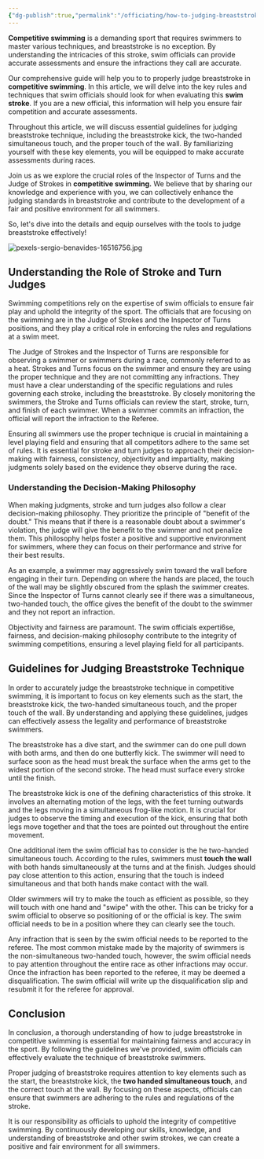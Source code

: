 ```yaml
---
{"dg-publish":true,"permalink":"/officiating/how-to-judging-breaststroke-in-competitive-swimming/","title":"How To: Judging Breaststroke in Competitive Swimming","created":"2025-05-07T14:05:39.358-04:00","updated":"2025-02-18T17:50:21.538-05:00"}
---
```



**Competitive swimming** is a demanding sport that requires swimmers to master various techniques, and breaststroke is no exception. By understanding the intricacies of this stroke, swim officials can provide accurate assessments and ensure the infractions they call are accurate.


Our comprehensive guide will help you to to properly judge breaststroke in **competitive swimming**. In this article, we will delve into the key rules and techniques that swim officials should look for when evaluating this **swim stroke**. If you are a new official, this information will help you ensure fair competition and accurate assessments.

Throughout this article, we will discuss essential guidelines for judging breaststroke technique, including the breaststroke kick, the two-handed simultaneous touch, and the proper touch of the wall. By familiarizing yourself with these key elements, you will be equipped to make accurate assessments during races.

Join us as we explore the crucial roles of the Inspector of Turns and the Judge of Strokes in **competitive swimming.** We believe that by sharing our knowledge and experience with you, we can collectively enhance the judging standards in breaststroke and contribute to the development of a fair and positive environment for all swimmers.

So, let's dive into the details and equip ourselves with the tools to judge breaststroke effectively!

![pexels-sergio-benavides-16516756.jpg](/img/user/assets/pexels-sergio-benavides-16516756.jpg)<style text-align:center><cite>*Attribution: Sergio Benevides*</cite></style>


## Understanding the Role of Stroke and Turn Judges

Swimming competitions rely on the expertise of swim officials to ensure fair play and uphold the integrity of the sport. The officials that are focusing on the swimming are in the Judge of Strokes and the Inspector of Turns positions, and they play a critical role in enforcing the rules and regulations at a swim meet.

The Judge of Strokes and the Inspector of Turns are responsible for observing a swimmer or swimmers during a race, commonly referred to as a heat. Strokes and Turns focus on the swimmer and ensure they are using the proper technique and they are not committing any infractions. They must have a clear understanding of the specific regulations and rules governing each stroke, including the breaststroke. By closely monitoring the swimmers, the Stroke and Turns officials can review the start, stroke, turn, and finish of each swimmer. When a swimmer commits an infraction, the official will report the infraction to the Referee.  

Ensuring all swimmers use the proper technique is crucial in maintaining a level playing field and ensuring that all competitors adhere to the same set of rules. It is essential for stroke and turn judges to approach their decision-making with fairness, consistency, objectivity and impartiality, making judgments solely based on the evidence they observe during the race.

### Understanding the Decision-Making Philosophy

When making judgments, stroke and turn judges also follow a clear decision-making philosophy. They prioritize the principle of "benefit of the doubt." This means that if there is a reasonable doubt about a swimmer's violation, the judge will give the benefit to the swimmer and not penalize them. This philosophy helps foster a positive and supportive environment for swimmers, where they can focus on their performance and strive for their best results.

As an example, a swimmer may aggressively swim toward the wall before engaging in their turn. Depending on where the hands are placed, the touch of the wall may be slightly obscured from the splash the swimmer creates. Since the Inspector of Turns cannot clearly see if there was a simultaneous, two-handed touch, the office gives the benefit of the doubt to the swimmer and they not report an infraction.  

Objectivity and fairness are paramount. The swim officials experti6se, fairness, and decision-making philosophy contribute to the integrity of swimming competitions, ensuring a level playing field for all participants.

## Guidelines for Judging Breaststroke Technique

In order to accurately judge the breaststroke technique in competitive swimming, it is important to focus on key elements such as the start, the breaststroke kick, the two-handed simultaneous touch, and the proper touch of the wall. By understanding and applying these guidelines, judges can effectively assess the legality and performance of breaststroke swimmers.

The breaststroke has a dive start, and the swimmer can do one pull down with both arms, and then do one butterfly kick. The swimmer will need to surface soon as the head must break the surface when the arms get to the widest portion of the second stroke. The head must surface every stroke until the finish. 

The breaststroke kick is one of the defining characteristics of this stroke. It involves an alternating motion of the legs, with the feet turning outwards and the legs moving in a simultaneous frog-like motion. It is crucial for judges to observe the timing and execution of the kick, ensuring that both legs move together and that the toes are pointed out throughout the entire movement.

One additional item the swim official has to consider is the he two-handed simultaneous touch. According to the rules, swimmers must **touch the wall** with both hands simultaneously at the turns and at the finish. Judges should pay close attention to this action, ensuring that the touch is indeed simultaneous and that both hands make contact with the wall. 

Older swimmers will try to make the touch as efficient as possible, so they will touch with one hand and "swipe" with the other. This can be tricky for a swim official to observe so positioning of or the official is key. The swim official needs to be in a position where they can clearly see the touch. 

Any infraction that is seen by the swim official needs to be reported to the referee. The most common mistake made by the majority of swimmers is the non-simultaneous two-handed touch, however, the swim official needs to pay attention throughout the entire race as other infractions may occur. Once the infraction has been reported to the referee, it may be deemed a disqualification. The swim official will write up the disqualification slip and resubmit it for the referee for approval. 

## Conclusion

In conclusion, a thorough understanding of how to judge breaststroke in competitive swimming is essential for maintaining fairness and accuracy in the sport. By following the guidelines we've provided, swim officials can effectively evaluate the technique of breaststroke swimmers.

Proper judging of breaststroke requires attention to key elements such as the start, the breaststroke kick, the **two handed simultaneous touch**, and the correct touch at the wall. By focusing on these aspects, officials can ensure that swimmers are adhering to the rules and regulations of the stroke.

It is our responsibility as officials to uphold the integrity of competitive swimming. By continuously developing our skills, knowledge, and understanding of breaststroke and other swim strokes, we can create a positive and fair environment for all swimmers.
